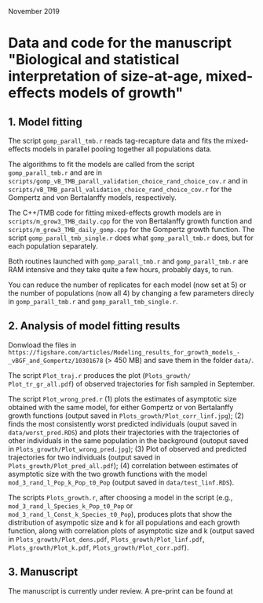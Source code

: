 November 2019
# Data and code for the manuscript "Biological and statistical interpretation of size-at-age, mixed-effects models of growth"


## 1. Model fitting

The script `gomp_parall_tmb.r` reads tag-recapture data and fits the mixed-effects models in parallel pooling together all populations data. 

The algorithms to fit the models are called from the script `gomp_parall_tmb.r` and are in `scripts/gomp_vB_TMB_parall_validation_choice_rand_choice_cov.r` and in `scripts/vB_TMB_parall_validation_choice_rand_choice_cov.r` for the Gompertz and von Bertalanffy models, respectively.

The C++/TMB  code for fitting mixed-effects growth models are in `scripts/m_grow3_TMB_daily.cpp` for the von Bertalanffy growth function and `scripts/m_grow3_TMB_daily_gomp.cpp` for the Gompertz growth function. The script `gomp_parall_tmb_single.r` does what `gomp_parall_tmb.r` does, but for each population separately. 

Both routines launched with `gomp_parall_tmb.r` and `gomp_parall_tmb.r` are RAM intensive and they take quite a few hours, probably days, to run. 

You can reduce the number of replicates for each model (now set at 5) or the number of populations (now all 4) by changing a few parameters direcly in `gomp_parall_tmb.r` and `gomp_parall_tmb_single.r`.

## 2. Analysis of model fitting results    

Donwload the files in `https://figshare.com/articles/Modeling_results_for_growth_models_-_vBGF_and_Gompertz/10301678` (> 450 MB) and save them in the folder `data/`.

The script `Plot_traj.r` produces the plot (`Plots_growth/ Plot_tr_gr_all.pdf`) of observed trajectories for fish sampled in September.   

The script `Plot_wrong_pred.r` (1) plots the estimates of asymptotic size obtained with the same model, for either Gompertz or von Bertalanffy growth functions (output saved in `Plots_growth/Plot_corr_linf.jpg`); (2) finds the most consistently worst predicted individuals (ouput saved in `data/worst_pred.RDS`) and plots their trajectories with the trajectories of other individuals in the same population in the background (outoput saved in `Plots_growth/Plot_wrong_pred.jpg`); (3) Plot of observed and predicted trajectories for two individuals (output saved in `Plots_growth/Plot_pred_all.pdf`); (4) correlation between estimates of asymptotic size with the two growth functions with the model `mod_3_rand_l_Pop_k_Pop_t0_Pop` (output saved in `data/test_linf.RDS`). 

The scripts `Plots_growth.r`, after choosing a model in the script (e.g., `mod_3_rand_l_Species_k_Pop_t0_Pop` or `mod_3_rand_l_Const_k_Species_t0_Pop`), produces plots that show the distribution of asympotic size and k for all populations and each growth function, along with correlation plots of asymptotic size and k (output saved in `Plots_growth/Plot_dens.pdf`, `Plots_growth/Plot_linf.pdf`, `Plots_growth/Plot_k.pdf`, `Plots_growth/Plot_corr.pdf`).


## 3. Manuscript

The manuscript is currently under review. A pre-print can be found at 